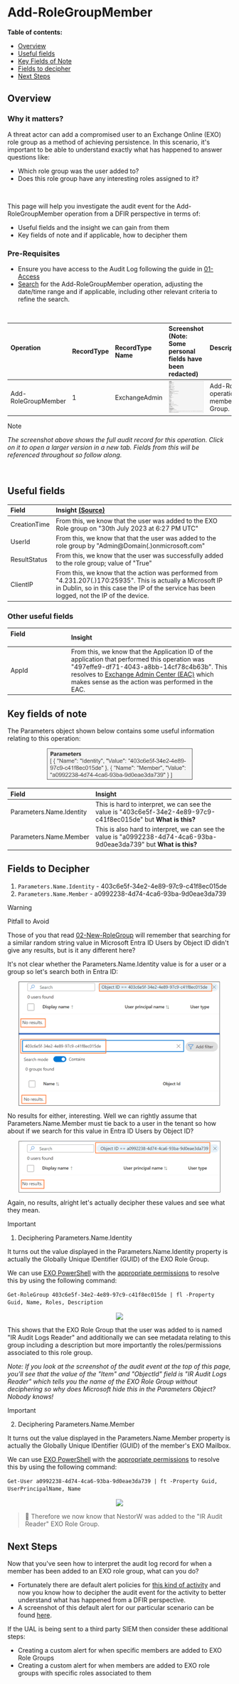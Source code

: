 <h1>Add-RoleGroupMember</h1>

 **Table of contents:**
 - [Overview](#Overview)
 - [Useful fields](#useful-fields)
 - [Key Fields of Note](#key-fields-of-note)
 - [Fields to decipher](#fields-to-decipher)
 - [Next Steps](#next-steps)

<h2>Overview</h2>

<h3>Why it matters?</h3>
A threat actor can add a compromised user to an Exchange Online (EXO) role group as a method of achieving persistence. In this scenario, it's important to be able to understand exactly what has happened to answer questions like:

* Which role group was the user added to?
* Does this role group have any interesting roles assigned to it?

<br>

This page will help you investigate the audit event for the Add-RoleGroupMember operation from a DFIR perspective in terms of:
* Useful fields and the insight we can gain from them
* Key fields of note and if applicable, how to decipher them

<h3>Pre-Requisites</h3>

* Ensure you have access to the Audit Log following the guide in [01-Access](01-Access.md)
* [Search](images/3g.png) for the Add-RoleGroupMember operation, adjusting the date/time range and if applicable, including other relevant criteria to refine the search.

<br>

| Operation &nbsp;&nbsp;&nbsp;&nbsp;&nbsp;&nbsp;&nbsp;&nbsp;&nbsp;&nbsp;&nbsp;&nbsp;&nbsp;&nbsp;&nbsp;&nbsp;&nbsp;&nbsp;&nbsp;&nbsp;&nbsp;&nbsp;&nbsp;&nbsp;&nbsp;&nbsp;| RecordType | RecordType Name | Screenshot (Note: Some personal fields have been redacted) | Description &nbsp;&nbsp;&nbsp;&nbsp;&nbsp;&nbsp;&nbsp;&nbsp;&nbsp;&nbsp;&nbsp;&nbsp;&nbsp;&nbsp;&nbsp;&nbsp;&nbsp;&nbsp;&nbsp;&nbsp;&nbsp;&nbsp;&nbsp;&nbsp;&nbsp;&nbsp;&nbsp;&nbsp;&nbsp;&nbsp;&nbsp;&nbsp;&nbsp;&nbsp;&nbsp;&nbsp;&nbsp;&nbsp;&nbsp;&nbsp;&nbsp;&nbsp;&nbsp;&nbsp;&nbsp;&nbsp;&nbsp;&nbsp;&nbsp;&nbsp;&nbsp;&nbsp;&nbsp;&nbsp;&nbsp;&nbsp;&nbsp;&nbsp;&nbsp;&nbsp;&nbsp;|
|:---|:---|:---|:---|:---|
| Add-RoleGroupMember | 1 | ExchangeAdmin | <img src="images/3a.png"> | Add-RoleGroupMember is an operation logged when a new member is added to an EXO Role Group. |

> [!NOTE]  
> *The screenshot above shows the full audit record for this operation. Click on it to open a larger version in a new tab. Fields from this will be referenced throughout so follow along.*

<br> 

<h2>Useful fields</h2>

| Field | Insight [(Source)](https://learn.microsoft.com/en-us/purview/audit-log-detailed-properties) |
|:---|:---|
| CreationTime | From this, we know that the user was added to the EXO Role group on "30th July 2023 at 6:27 PM UTC" |
| UserId | From this, we know that that the user was added to the role group by "Admin@Domain(.)onmicrosoft.com" |
| ResultStatus | From this, we know that the user was successfully added to the role group; value of "True" | 
| ClientIP | From this, we know that the action was performed from "4.231.207(.)170:25935". This is actually a Microsoft IP in Dublin, so in this case the IP of the service has been logged, not the IP of the device. | 

<h3>Other useful fields</h3>

| Field &nbsp;&nbsp;&nbsp;&nbsp;&nbsp;&nbsp;&nbsp;&nbsp;&nbsp;&nbsp;&nbsp;&nbsp;&nbsp;&nbsp;&nbsp;&nbsp;&nbsp;&nbsp;&nbsp;&nbsp;&nbsp;&nbsp;&nbsp;&nbsp;&nbsp;&nbsp;&nbsp;&nbsp;&nbsp;&nbsp;&nbsp; | Insight |
|:---|:---|
| AppId | From this, we know that the Application ID of the application that performed this operation was "497effe9-df71-4043-a8bb-14cf78c4b63b". This resolves to [Exchange Admin Center (EAC)](https://learn.microsoft.com/en-us/troubleshoot/azure/active-directory/verify-first-party-apps-sign-in#application-ids-of-commonly-used-microsoft-applications) which makes sense as the action was performed in the EAC. |

<h2>Key fields of note</h2>

The Parameters object shown below contains some useful information relating to this operation:
<p align="center">
<img align="center" width="65%" src="images/3b.png">
</p>

| Field | Insight |
|:---|:---|
| Parameters.Name.Identity | This is hard to interpret, we can see the value is "403c6e5f-34e2-4e89-97c9-c41f8ec015de" but **What is this?** |
| Parameters.Name.Member| This is also hard to interpret, we can see the value is "a0992238-4d74-4ca6-93ba-9d0eae3da739" but **What is this?** |

<h2>Fields to Decipher</h2> <a id="Overview"></a>

1. ```Parameters.Name.Identity``` - 403c6e5f-34e2-4e89-97c9-c41f8ec015de
2. ```Parameters.Name.Member``` - a0992238-4d74-4ca6-93ba-9d0eae3da739

> [!WARNING]
> Pitfall to Avoid

Those of you that read [02-New-RoleGroup](02-New-RoleGroup.md) will remember that searching for a similar random string value in Microsoft Entra ID Users by Object ID didn't give any results, but is it any different here?

It's not clear whether the Parameters.Name.Identity value is for a user or a group so let's search both in Entra ID:

<p align="center">
<img align="center" width="90%" src="images/3c.png">
</p>

No results for either, interesting. Well we can rightly assume that Parameters.Name.Member must tie back to a user in the tenant so how about if we search for this value in Entra ID Users by Object ID?

<p align="center">
<img align="center" width="90%" src="images/3d.png">
</p>

Again, no results, alright let's actually decipher these values and see what they mean.

> [!IMPORTANT]
> 1. Deciphering Parameters.Name.Identity

It turns out the value displayed in the Parameters.Name.Identity property is actually the Globally Unique IDentifier (GUID) of the EXO Role Group.

We can use [EXO PowerShell](https://learn.microsoft.com/en-us/powershell/exchange/connect-to-exchange-online-powershell) with the [appropriate permissions](https://learn.microsoft.com/en-us/exchange/view-only-configuration-role-exchange-2013-help) to resolve this by using the following command:

``` Get-RoleGroup 403c6e5f-34e2-4e89-97c9-c41f8ec015de | fl -Property Guid, Name, Roles, Description ```

<p align="center">
<img align="center" width="90%" src="images/3e.png">
</p>

This shows that the EXO Role Group that the user was added to is named "IR Audit Logs Reader" and additionally we can see metadata relating to this group including a description but more importantly the roles/permissions associated to this role group.

*Note: If you look at the screenshot of the audit event at the top of this page, you'll see that the value of the "Item" and "ObjectId" field is "IR Audit Logs Reader" which tells you the name of the EXO Role Group without deciphering so why does Microsoft hide this in the Parameters Object? Nobody knows!*

>[!IMPORTANT]
> 2. Deciphering Parameters.Name.Member

It turns out the value displayed in the Parameters.Name.Member property is actually the Globally Unique IDentifier (GUID) of the member's EXO Mailbox.

We can use [EXO PowerShell](https://learn.microsoft.com/en-us/powershell/exchange/connect-to-exchange-online-powershell) with the [appropriate permissions](https://learn.microsoft.com/en-us/exchange/view-only-recipients-role-exchange-2013-help) to resolve this by using the following command:

``` Get-User a0992238-4d74-4ca6-93ba-9d0eae3da739 | ft -Property Guid, UserPrincipalName, Name ```

<p align="center">
<img align="center" width="90%" src="images/3f.png">
</p>

> :mag_right:
> Therefore we now know that NestorW was added to the "IR Audit Reader" EXO Role Group.

<h2>Next Steps</h2>

Now that you've seen how to interpret the audit log record for when a member has been added to an EXO role group, what can you do?

* Fortunately there are default alert policies for [this kind of activity](https://learn.microsoft.com/en-us/purview/alert-policies#permissions-alert-policies) and now you know how to decipher the audit event for the activity to better understand what has happened from a DFIR perspective.
* A screenshot of this default alert for our particular scenario can be found [here](images/3h.png).

If the UAL is being sent to a third party SIEM then consider these additional steps:
* Creating a custom alert for when specific members are added to EXO Role Groups
* Creating a custom alert for when members are added to EXO role groups with specific roles associated to them
